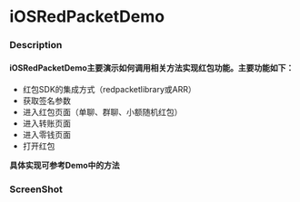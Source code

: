 # iOSRedPacketDemo
### Description

#### iOSRedPacketDemo主要演示如何调用相关方法实现红包功能。主要功能如下：

* 红包SDK的集成方式（redpacketlibrary或ARR）
* 获取签名参数 
* 进入红包页面（单聊、群聊、小额随机红包）
* 进入转账页面
* 进入零钱页面
* 打开红包  

**具体实现可参考Demo中的方法**

### ScreenShot
